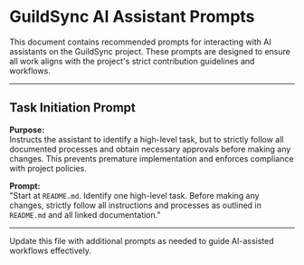 # GuildSync AI Assistant Prompts

This document contains recommended prompts for interacting with AI assistants on the GuildSync project. These prompts are designed to ensure all work aligns with the project's strict contribution guidelines and workflows.

---

## Task Initiation Prompt

**Purpose:**  
Instructs the assistant to identify a high-level task, but to strictly follow all documented processes and obtain necessary approvals before making any changes. This prevents premature implementation and enforces compliance with project policies.

**Prompt:**  
"Start at `README.md`. Identify one high-level task. Before making any changes, strictly follow all instructions and processes as outlined in `README.md` and all linked documentation."

---

Update this file with additional prompts as needed to guide AI-assisted workflows effectively.